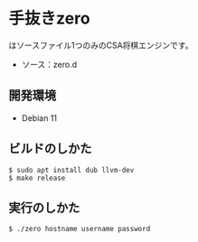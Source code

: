 # 手抜きzero

はソースファイル1つのみのCSA将棋エンジンです。

- ソース：zero.d


## 開発環境

- Debian 11


## ビルドのしかた

```
$ sudo apt install dub llvm-dev
$ make release
```


## 実行のしかた

```
$ ./zero hostname username password
```
